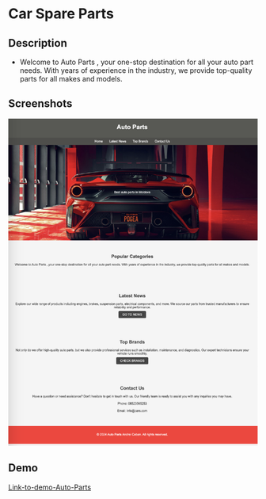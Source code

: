 # Car Spare Parts

## Description

- Welcome to Auto Parts , your one-stop destination for all your auto part needs. With years of experience in the industry, we provide top-quality parts for all makes and models.


## Screenshots

![Auto parts landing page ](/screenshots/auto-parts-page.png)

## Demo


[Link-to-demo-Auto-Parts](https://andy-rs6.github.io/auto-parts-lab2/)





